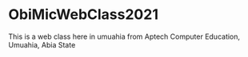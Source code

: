 # ObiMicWebClass2021
This is a web class here in umuahia from Aptech Computer Education, Umuahia, Abia State
